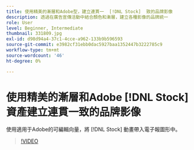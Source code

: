 ```yaml
---
title: 使用精美的漸層和Adobe型，建立連貫一  [!DNL Stock]  致的品牌影像
description: 透過在廣告宣傳活動中結合顏色和漸層，建立各種影像的品牌統一
role: User
level: Beginner, Intermediate
thumbnail: 331809.jpg
exl-id: d98d94a4-37c1-4cce-a962-133b9b596593
source-git-commit: e3982cf31ebb0dac5927baa1352447b3222785c9
workflow-type: tm+mt
source-wordcount: '46'
ht-degree: 0%

---
```


# 使用精美的漸層和Adobe [!DNL Stock] 資產建立連貫一致的品牌影像

使用適用于Adobe的可編輯向量，將 [!DNL Stock] 動畫帶入電子報圖形中。

>[!VIDEO](https://video.tv.adobe.com/v/331809?hidetitle=true)
